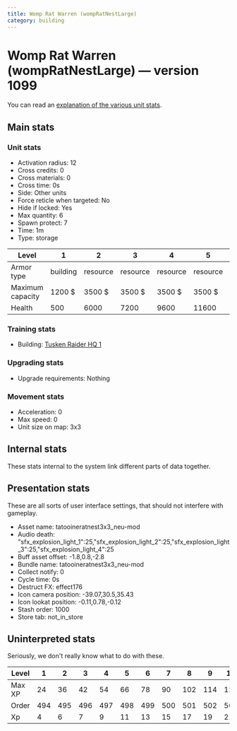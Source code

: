 ```yaml
---
title: Womp Rat Warren (wompRatNestLarge)
category: building
---
```


# Womp Rat Warren (wompRatNestLarge) — version 1099

You can read an [explanation  of the various unit stats](unitexplained.md).

## Main stats

### Unit stats

  * Activation radius: 12
  * Cross credits: 0
  * Cross materials: 0
  * Cross time: 0s
  * Side: Other units
  * Force reticle when targeted: No
  * Hide if locked: Yes
  * Max quantity: 6
  * Spawn protect: 7
  * Time: 1m
  * Type: storage

|Level           |1       |2       |3       |4       |5       |6       |7       |8       |9       |10      |
|----------------|--------|--------|--------|--------|--------|--------|--------|--------|--------|--------|
|Armor type      |building|resource|resource|resource|resource|resource|resource|resource|resource|resource|
|Maximum capacity|1200 $  |3500 $  |3500 $  |3500 $  |3500 $  |3500 $  |3500 $  |3500 $  |3500 $  |3500 $  |
|Health          |500     |6000    |7200    |9600    |11600   |13600   |15600   |17600   |19600   |21600   |


### Training stats

  * Building: [Tusken Raider HQ 1](tuskenHQ.html)

### Upgrading stats

  * Upgrade requirements: Nothing

### Movement stats

  * Acceleration: 0
  * Max speed: 0
  * Unit size on map: 3x3

## Internal stats

These stats internal to the system link different parts of data together.


## Presentation stats

These are all sorts of user interface settings, that should not interfere with gameplay.

  * Asset name: tatooineratnest3x3_neu-mod
  * Audio death: "sfx_explosion_light_1":25,"sfx_explosion_light_2":25,"sfx_explosion_light_3":25,"sfx_explosion_light_4":25
  * Buff asset offset: -1.8,0.8,-2.8
  * Bundle name: tatooineratnest3x3_neu-mod
  * Collect notify: 0
  * Cycle time: 0s
  * Destruct FX: effect176
  * Icon camera position: -39.07,30.5,35.43
  * Icon lookat position: -0.11,0.78,-0.12
  * Stash order: 1000
  * Store tab: not_in_store

## Uninterpreted stats

Seriously, we don't really know what to do with these.

|Level |1  |2  |3  |4  |5  |6  |7  |8  |9  |10 |
|------|---|---|---|---|---|---|---|---|---|---|
|Max XP|24 |36 |42 |54 |66 |78 |90 |102|114|126|
|Order |494|495|496|497|498|499|500|501|502|503|
|Xp    |4  |6  |7  |9  |11 |13 |15 |17 |19 |21 |


